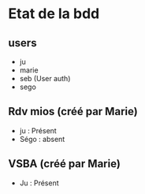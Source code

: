 # Etat de la bdd

## users

- ju
- marie
- seb (User auth)
- sego

## Rdv mios (créé par Marie)

- ju : Présent
- Ségo : absent

## VSBA (créé par Marie)

- Ju : Présent